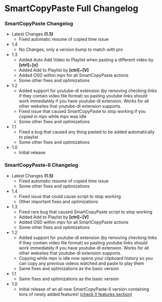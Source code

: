 # SmartCopyPaste Full Changelog
### SmartCopyPaste Changelog
- Latest Changes **(1.5)**
	- Fixed automatic resume of copied time issue
- 1.4
	- No Changes, only a version bump to match with pro
- 1.3
	- Added Auto Add Video to Playlist when pasting a different video by  **[ctrl]**+**[v]**
	- Added Add to Playlist by **[ctrl]**+**[V]**
	- Added OSD within mpv for all SmartCopyPaste actions
	- Some other fixes and optimizations
- 1.2
	- Added support for youtube-dl extension (by removing checking links if they contain video file format) so pasting youtube links should work immediately if you have youtube-dl extension. Works for all other websites that youtube-dl extension supports.
	- Fixed issue that caused SmartCopyPaste to stop working if you copied in mpv while mpv was idle
	- Some other fixes and optimizations
- 1.1
	- Fixed a bug that caused any thing pasted to be added automatically to playlist
	- Some other fixes and optimizations
- 1.0
	- Initial release
### SmartCopyPaste-II Changelog
- Latest Changes **(1.5)**
	- Fixed automatic resume of copied time issue
	- Some other fixes and optimizations
- 1.4
	- Fixed issue that could cause script to stop working
	- Other important fixes and optimizations
- 1.3
	- Fixed rare bug that caused SmartCopyPaste script to stop working
	- Added Add to Playlist by **[ctrl]**+**[V]**
	- Added OSD within mpv for all SmartCopyPaste actions
	- Some other fixes and optimizations
- 1.2
	- Added support for youtube-dl extension (by removing checking links if they contain video file format) so pasting youtube links should work immediately if you have youtube-dl extension. Works for all other websites that youtube-dl extension supports.
	- Copying while mpv is idle now opens your clipboard history so you can copy any previous videos watched and paste to play them
	- Same fixes and optimizations as the basic version
- 1.1
	- Same fixes and optimizations as the basic version
- 1.0
	- Initial release of an all new SmartCopyPaste-II version containing tons of newly added features! [(check II features section)](https://github.com/Eisa01/mpv-scripts#SmartCopyPaste-II-ONLY-Features)

